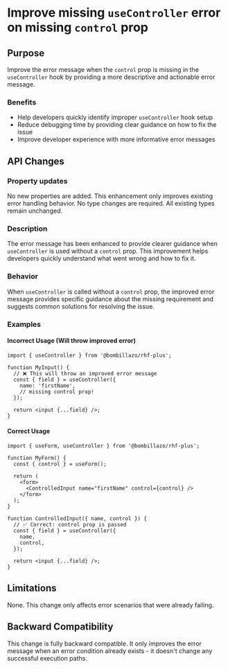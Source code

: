 # Improve missing `useController` error on missing `control` prop

## Purpose

Improve the error message when the `control` prop is missing in the `useController` hook by providing a more descriptive and actionable error message.

### Benefits

- Help developers quickly identify improper `useController` hook setup
- Reduce debugging time by providing clear guidance on how to fix the issue
- Improve developer experience with more informative error messages

## API Changes

### Property updates

No new properties are added. This enhancement only improves existing error handling behavior. No type changes are required. All existing types remain unchanged.

### Description

The error message has been enhanced to provide clearer guidance when `useController` is used without a `control` prop. This improvement helps developers quickly understand what went wrong and how to fix it.

### Behavior

When `useController` is called without a `control` prop, the improved error message provides specific guidance about the missing requirement and suggests common solutions for resolving the issue.

### Examples

#### Incorrect Usage (Will throw improved error)

```tsx
import { useController } from '@bombillazo/rhf-plus';

function MyInput() {
  // ❌ This will throw an improved error message
  const { field } = useController({
    name: 'firstName',
    // missing control prop!
  });

  return <input {...field} />;
}
```

#### Correct Usage

```tsx
import { useForm, useController } from '@bombillazo/rhf-plus';

function MyForm() {
  const { control } = useForm();

  return (
    <form>
      <ControlledInput name="firstName" control={control} />
    </form>
  );
}

function ControlledInput({ name, control }) {
  // ✅ Correct: control prop is passed
  const { field } = useController({
    name,
    control,
  });

  return <input {...field} />;
}
```

## Limitations

None. This change only affects error scenarios that were already failing.

## Backward Compatibility

This change is fully backward compatible. It only improves the error message when an error condition already exists - it doesn't change any successful execution paths.
